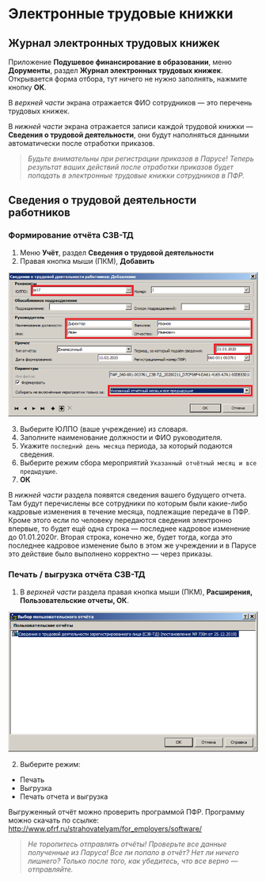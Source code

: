 # Электронные трудовые книжки

## Журнал электронных трудовых книжек

Приложение **Подушевое финансирование в образовании**, меню **Дорументы**, раздел **Журнал электронных трудовых книжек**. Открывается форма отбора, тут ничего не нужно заполнять, нажмите кнопку **ОК**.

В _верхней части_ экрана отражается ФИО сотрудников — это перечень трудовых книжек. 

В _нижней части_ экрана отражается записи каждой трудовой книжки — **Сведения о трудовой деятельности**, они будут наполняться данными автоматически после отработки приказов.

> _Будьте внимательны при регистрации приказов в Парусе! Теперь результат ваших действий после отработки приказов будет попадать в электронные трудовые книжки сотрудников в ПФР._

## Сведения о трудовой деятельности работников

### Формирование отчёта СЗВ-ТД

1. Меню **Учёт**, раздел **Сведения о трудовой деятельности**
2. Правая кнопка мыши (ПКМ), **Добавить**

![Добавление](images/sved_o_trud_deyat.png)

3. Выберите ЮЛПО (ваше учреждение) из словаря.
4. Заполните наименование должности и ФИО руководителя.
5. Укажите `последний день месяца` периода, за который подаются сведения.
6. Выберите режим сбора мероприятий `Указанный отчётный месяц и все предыдущие`.
7. **ОК**

В _нижней части_ раздела появятся сведения вашего будущего отчета. Там будут перечислены все сотрудники по которым были какие-либо кадровые  изменения в течение месяца, подлежащие передаче в ПФР. Кроме этого если по человеку передаются сведения электронно впервые, то будет ещё одна строка — последнее кадровое изменение до 01.01.2020г. Вторая строка, конечно же, будет тогда, когда это последнее кадровое изменение было в этом же учреждении и в Парусе это действие было выполнено корректно — через приказы.

### Печать / выгрузка отчёта СЗВ-ТД

1. В _верхней части_ раздела правая кнопка мыши (ПКМ), **Расширения, Пользовательские отчеты, ОК**.

![Отчёт](images/otchet_sved_o_trud_deyat.png)

2. Выберите режим: 
* Печать
* Выгрузка
* Печать отчета и выгрузка

Выгруженный отчёт можно проверить программой ПФР. Программу можно скачать по ссылке: http://www.pfrf.ru/strahovatelyam/for_employers/software/

> _Не торопитесь отправлять отчёты! Проверьте все данные полученные из Паруса! Все ли попало в отчёт? Нет ли ничего лишнего? Только после того, как убедитесь, что все верно — отправляйте._
